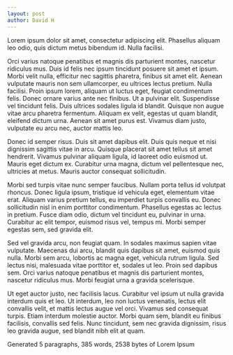 ```yaml
---
layout: post
author: David H
---
```


Lorem ipsum dolor sit amet, consectetur adipiscing elit. Phasellus aliquam leo odio, quis dictum metus bibendum id. Nulla facilisi.

<!--more-->

Orci varius natoque penatibus et magnis dis parturient montes, nascetur ridiculus mus. Duis id felis nec ipsum tincidunt posuere sit amet et ipsum. Morbi velit nulla, efficitur nec sagittis pharetra, finibus sit amet elit. Aenean vulputate mauris non sem ullamcorper, eu ultrices lectus pretium. Nulla facilisi. Proin ipsum lorem, aliquam ut luctus eget, feugiat condimentum felis. Donec ornare varius ante nec finibus. Ut a pulvinar elit. Suspendisse vel tincidunt felis. Duis ultrices sodales ligula id blandit. Quisque non augue vitae arcu pharetra fermentum. Aliquam ex velit, egestas ut quam blandit, eleifend dictum urna. Aenean sit amet purus est. Vivamus diam justo, vulputate eu arcu nec, auctor mattis leo.

Donec id semper risus. Duis sit amet dapibus elit. Duis quis neque et nisi dignissim sagittis vitae in arcu. Quisque placerat sit amet tellus sit amet hendrerit. Vivamus pulvinar aliquam ligula, id laoreet odio euismod ut. Mauris eget dictum ex. Curabitur urna magna, dictum vel pellentesque nec, ultricies at metus. Mauris auctor consequat sollicitudin.

Morbi sed turpis vitae nunc semper faucibus. Nullam porta tellus id volutpat rhoncus. Donec ligula ipsum, tristique id vehicula eget, elementum vitae erat. Aliquam varius pretium tellus, eu imperdiet turpis convallis eu. Donec sollicitudin nisl in enim porttitor condimentum. Phasellus egestas ac lectus in pretium. Fusce diam odio, dictum vel tincidunt eu, pulvinar in urna. Curabitur ac elit tempor, euismod risus vel, tempus mi. Morbi semper egestas sem, sed gravida elit.

Sed vel gravida arcu, non feugiat quam. In sodales maximus sapien vitae vulputate. Maecenas dui arcu, blandit quis dapibus sit amet, euismod quis nulla. Morbi sem arcu, lobortis ac magna eget, vehicula rutrum ligula. Sed lectus nisi, malesuada vitae porttitor et, sodales ut leo. Proin sed dapibus sem. Orci varius natoque penatibus et magnis dis parturient montes, nascetur ridiculus mus. Morbi feugiat urna a gravida scelerisque.

Ut eget auctor justo, nec facilisis lacus. Curabitur vel ipsum ut nulla gravida interdum quis et leo. Ut interdum, leo non luctus venenatis, lectus elit convallis velit, et mattis lectus augue vel orci. Vivamus sed consequat turpis. Etiam interdum molestie auctor. Morbi quam sem, blandit eu finibus facilisis, convallis sed felis. Nunc tincidunt, sem nec gravida dignissim, risus leo gravida augue, sed blandit nibh elit at quam.

Generated 5 paragraphs, 385 words, 2538 bytes of Lorem Ipsum

